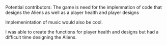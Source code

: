 Potential contributors: The game is need for the implemnation of code that designs the Aliens as well as a
player health and player designs

Implemenintation of music would also be cool.

I was able to create the functions for player health and designs but had a difficult time designing the Aliens.
